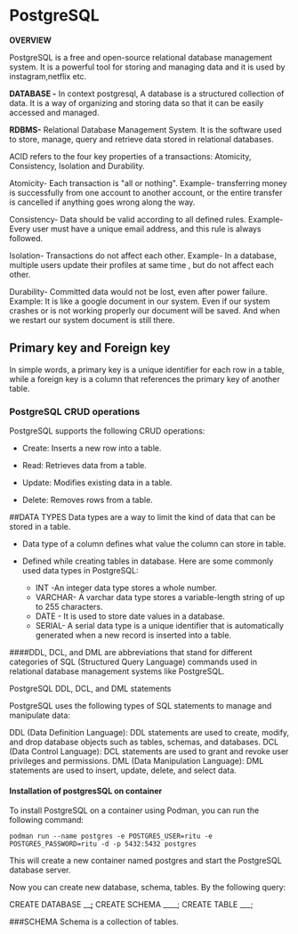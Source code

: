  # PostgreSQL

**OVERVIEW**

PostgreSQL is a free and open-source relational database management system. It is a powerful tool for storing and managing data and it is used by instagram,netflix etc.

**DATABASE -** In context postgresql, A database is a structured collection of data. It is a way of organizing and storing data so that it can be easily accessed and managed.






**RDBMS-** Relational Database Management System. It is the software used to store, manage, query and retrieve data stored in relational databases.

ACID refers to the four key properties of a transactions:
Atomicity, Consistency, Isolation and Durability.

Atomicity- Each transaction is "all or nothing".
Example- transferring money is successfully from one account to another account, or
the entire transfer is cancelled if anything goes wrong along the way.

Consistency- Data should be valid according to all defined rules.
Example- Every user must have a unique email address, and this rule is always followed.

Isolation- Transactions do not affect each other.
Example- In a database, multiple users update their profiles at same time , but do not affect each other.

Durability- Committed data would not be lost, even after power failure.
Example: It is like a google document in our system. Even if our system crashes or is not working properly our document will be saved. And when we restart our system document is still there.

## Primary key and Foreign key
In simple words, a primary key is a unique identifier for each row in a table, while a foreign key is a column that references the primary key of another table.

### PostgreSQL CRUD operations

PostgreSQL supports the following CRUD operations:

  - Create: Inserts a new row into a table.
  - 
    Read: Retrieves data from a table.

  - Update: Modifies existing data in a table.
   -  Delete: Removes rows from a table.




##DATA TYPES
Data types are a way to limit the kind of data that can be stored in a table.
- Data type of a column defines what value the column can store in table.
- Defined while creating tables in database.
  Here are some commonly used data types in PostgreSQL:
  
  - INT -An integer data type stores a whole number.
  - VARCHAR- A varchar data type stores a variable-length string of up to 255 characters.
  - DATE - It is used to store date values in a database. 
  - SERIAL-  A serial data type is a unique identifier that is automatically generated when a new record is inserted into a table.

####DDL, DCL, and DML are abbreviations that stand for different categories of SQL (Structured Query Language) commands used in relational database management systems like PostgreSQL.

PostgreSQL DDL, DCL, and DML statements

PostgreSQL uses the following types of SQL statements to manage and manipulate data:

DDL (Data Definition Language): DDL statements are used to create, modify, and drop database objects such as tables, schemas, and databases.
    DCL (Data Control Language): DCL statements are used to grant and revoke user privileges and permissions.
    DML (Data Manipulation Language): DML statements are used to insert, update, delete, and select data.
 #### Installation of postgresSQL on container

 To install PostgreSQL on a container using Podman, you can run the following command:
 ```
 podman run --name postgres -e POSTGRES_USER=ritu -e POSTGRES_PASSWORD=ritu -d -p 5432:5432 postgres
 ```
 This will create a new container named postgres and start the PostgreSQL database server. 

Now you can create new database, schema, tables.
By the following query:

CREATE DATABASE ____;__
CREATE SCHEMA ____;
CREATE TABLE ___;


###SCHEMA
Schema is a collection of tables.



